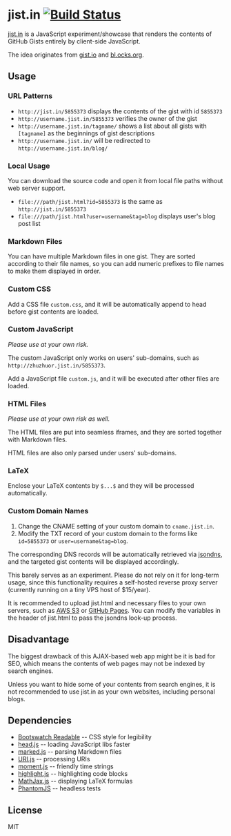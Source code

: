 # jist.in [![Build Status](https://drone.io/github.com/zhuzhuor/jist/status.png)](https://drone.io/github.com/zhuzhuor/jist/latest)

[jist.in](http://jist.in) is a JavaScript experiment/showcase that renders the contents of GitHub Gists entirely by client-side JavaScript.

The idea originates from [gist.io](http://gist.io) and [bl.ocks.org](http://bl.ocks.org).

## Usage

### URL Patterns

* `http://jist.in/5855373` displays the contents of the gist with id `5855373`
* `http://username.jist.in/5855373` verifies the owner of the gist
* `http://username.jist.in/tagname/` shows a list about all gists with `[tagname]` as the beginnings of gist descriptions
* `http://username.jist.in/` will be redirected to `http://username.jist.in/blog/`

### Local Usage

You can download the source code and open it from local file paths without web server support.

* `file:///path/jist.html?id=5855373` is the same as `http://jist.in/5855373`
* `file:///path/jist.html?user=username&tag=blog` displays user's blog post list

### Markdown Files

You can have multiple Markdown files in one gist. They are sorted according to their file names, so you can add numeric prefixes to file names to make them displayed in order.

### Custom CSS

Add a CSS file `custom.css`, and it will be automatically append to head before gist contents are loaded.

### Custom JavaScript

*Please use at your own risk.*

The custom JavaScript only works on users' sub-domains, such as `http://zhuzhuor.jist.in/5855373`.

Add a JavaScript file `custom.js`, and it will be executed after other files are loaded.

### HTML Files

*Please use at your own risk as well.*

The HTML files are put into seamless iframes, and they are sorted together with Markdown files.

HTML files are also only parsed under users' sub-domains.

### LaTeX

Enclose your LaTeX contents by `$...$` and they will be processed automatically.

### Custom Domain Names

1. Change the CNAME setting of your custom domain to `cname.jist.in`.
2. Modify the TXT record of your custom domain to the forms like `id=5855373` or `user=username&tag=blog`.

The corresponding DNS records will be automatically retrieved via [jsondns](http://json.org), and the targeted gist contents will be displayed accordingly.

This barely serves as an experiment. Please do not rely on it for long-term usage, since this functionality requires a self-hosted reverse proxy server (currently running on a tiny VPS host of $15/year).

It is recommended to upload jist.html and necessary files to your own servers, such as [AWS S3](http://aws.amazon.com/s3/) or [GitHub Pages](http://pages.github.com/). You can modify the variables in the header of jist.html to pass the jsondns look-up process.


## Disadvantage

The biggest drawback of this AJAX-based web app might be it is bad for SEO, which means the contents of web pages may not be indexed by search engines.

Unless you want to hide some of your contents from search engines, it is not recommended to use jist.in as your own websites, including personal blogs.


## Dependencies

* [Bootswatch Readable](http://bootswatch.com/readable/) -- CSS style for legibility
* [head.js](http://headjs.com/)  -- loading JavaScript libs faster
* [marked.js](https://github.com/chjj/marked)  -- parsing Markdown files
* [URI.js](http://medialize.github.io/URI.js/)  -- processing URIs
* [moment.js](http://momentjs.com/)  -- friendly time strings
* [highlight.js](http://softwaremaniacs.org/soft/highlight/en/)  -- highlighting code blocks
* [MathJax.js](http://www.mathjax.org/)  -- displaying LaTeX formulas
* [PhantomJS](http://phantomjs.org/)  -- headless tests

## License

MIT
